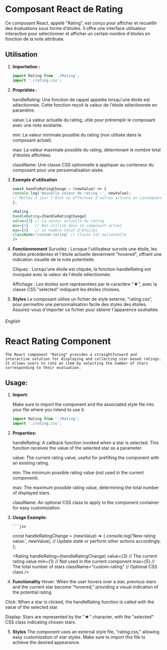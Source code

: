 
# Composant React de Rating

Ce composant React, appelé "Rating", est conçu pour afficher et recueillir des évaluations sous forme d'étoiles. Il offre une interface utilisateur interactive pour sélectionner et afficher un certain nombre d'étoiles en fonction de la note attribuée.

## Utilisation

1. **Importation :**

   ```jsx
   import Rating from './Rating';
   import './rating.css';

2. **Propriétés :**

    handleRating: Une fonction de rappel appelée lorsqu'une étoile est sélectionnée. Cette fonction reçoit la valeur de l'étoile sélectionnée en paramètre.

    value: La valeur actuelle du rating, utile pour préremplir le composant avec une note existante.

    min: La valeur minimale possible du rating (non utilisée dans le composant actuel).

    max: La valeur maximale possible du rating, déterminant le nombre total d'étoiles affichées.

    className: Une classe CSS optionnelle à appliquer au conteneur du composant pour une personnalisation aisée.

3. **Exemple d'utilisation**
      ```jsx
    const handleRatingChange = (newValue) => {
    console.log('Nouvelle valeur de rating :', newValue);
    // Mettez à jour l'état ou effectuez d'autres actions en conséquence.
    };

    <Rating
    handleRating={handleRatingChange}
    value={3} // La valeur actuelle du rating
    min={1}   // Non utilisé dans le composant actuel
    max={5}   // Le nombre total d'étoiles
    className="custom-rating" // Classe CSS optionnelle
    />


5. **Fonctionnement**
    Survolez : Lorsque l'utilisateur survole une étoile, les étoiles précédentes et l'étoile actuelle deviennent "hovered", offrant une indication visuelle de la note potentielle.

    Cliquez : Lorsqu'une étoile est cliquée, la fonction handleRating est invoquée avec la valeur de l'étoile sélectionnée.

    Affichage : Les étoiles sont représentées par le caractère "★", avec la classe CSS "selected" indiquant les étoiles choisies.

6. **Styles**
    Le composant utilise un fichier de style externe, "rating.css", pour permettre une personnalisation facile des styles des étoiles. Assurez-vous d'importer ce fichier pour obtenir l'apparence souhaitée.



###### English ######

# React Rating Component
    The React component "Rating" provides a straightforward and interactive solution for displaying and collecting star-based ratings. It allows users to rate an item by selecting the number of stars corresponding to their evaluation.

## Usage:

1. **Import:**

    Make sure to import the component and the associated style file into your file where you intend to use it.

      ```jsx
    import Rating from './Rating';
    import './rating.css';

2. **Properties:**

    handleRating: A callback function invoked when a star is selected. This function receives the value of the selected star as a parameter.

    value: The current rating value, useful for prefilling the component with an existing rating.

    min: The minimum possible rating value (not used in the current component).

    max: The maximum possible rating value, determining the total number of displayed stars.

    className: An optional CSS class to apply to the component container for easy customization.

3. **Usage Example:**

       ```jsx
    const handleRatingChange = (newValue) => {
    console.log('New rating value:', newValue);
    // Update state or perform other actions accordingly.
    };

    <Rating
    handleRating={handleRatingChange}
    value={3} // The current rating value
    min={1}   // Not used in the current component
    max={5}   // The total number of stars
    className="custom-rating" // Optional CSS class
    />

4. **Functionality**
Hover: When the user hovers over a star, previous stars and the current star become "hovered," providing a visual indication of the potential rating.

Click: When a star is clicked, the handleRating function is called with the value of the selected star.

Display: Stars are represented by the "★" character, with the "selected" CSS class indicating chosen stars.

5. **Styles**
    The component uses an external style file, "rating.css," allowing easy customization of star styles. Make sure to import this file to achieve the desired appearance.
